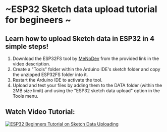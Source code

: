 # ~ESP32 Sketch data upload tutorial for begineers ~

## Learn how to upload Sketch data in ESP32 in 4 simple steps!

1. Download the ESP32FS tool by [MeNoDev](https://github.com/me-no-dev/arduino-esp32fs-plugin) from the provided link in the video description.
1. Create a "Tools" folder within the Arduino IDE's sketch folder and copy the unzipped ESP32FS folder into it.
1. Restart the Arduino IDE to activate the tool.
1. Upload and test your files by adding them to the DATA folder (within the 2MB size limit) and using the "ESP32 sketch data upload" option in the Tools menu.


## Watch Video Tutorial:

[![ESP32 Beginners Tutorial on Sketch Data Uploading](https://img.youtube.com/vi/9i1nDUoDRcI/maxresdefault.jpg)](https://youtu.be/9i1nDUoDRcI)
